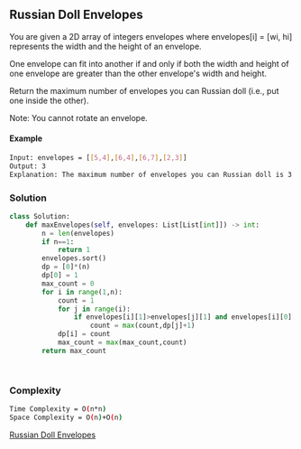 ## Russian Doll Envelopes

You are given a 2D array of integers envelopes where envelopes[i] = [wi, hi] represents the width and the height of an envelope.

One envelope can fit into another if and only if both the width and height of one envelope are greater than the other envelope's width and height.

Return the maximum number of envelopes you can Russian doll (i.e., put one inside the other).

Note: You cannot rotate an envelope.

#### Example
```bash
Input: envelopes = [[5,4],[6,4],[6,7],[2,3]]
Output: 3
Explanation: The maximum number of envelopes you can Russian doll is 3 ([2,3] => [5,4] => [6,7]).
```

### Solution 

```python
class Solution:
    def maxEnvelopes(self, envelopes: List[List[int]]) -> int:
        n = len(envelopes)
        if n==1:
            return 1
        envelopes.sort()
        dp = [0]*(n)
        dp[0] = 1
        max_count = 0
        for i in range(1,n):
            count = 1
            for j in range(i):
                if envelopes[i][1]>envelopes[j][1] and envelopes[i][0]!=envelopes[j][0] :
                    count = max(count,dp[j]+1)
            dp[i] = count
            max_count = max(max_count,count)
        return max_count 

        
```
### Complexity
```bash
Time Complexity = O(n*n)
Space Complexity = O(n)+O(n) 
```


[Russian Doll Envelopes](https://leetcode.com/problems/russian-doll-envelopes/description/)
